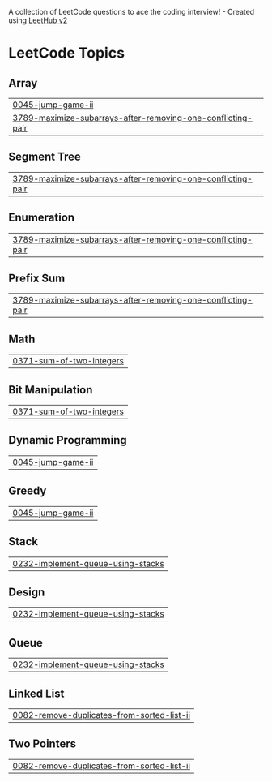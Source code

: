 A collection of LeetCode questions to ace the coding interview! - Created using [LeetHub v2](https://github.com/arunbhardwaj/LeetHub-2.0)
<!---LeetCode Topics Start-->
# LeetCode Topics
## Array
|  |
| ------- |
| [0045-jump-game-ii](https://github.com/sadityaraj861/LeetcodeProblems/tree/master/0045-jump-game-ii) |
| [3789-maximize-subarrays-after-removing-one-conflicting-pair](https://github.com/sadityaraj861/LeetcodeProblems/tree/master/3789-maximize-subarrays-after-removing-one-conflicting-pair) |
## Segment Tree
|  |
| ------- |
| [3789-maximize-subarrays-after-removing-one-conflicting-pair](https://github.com/sadityaraj861/LeetcodeProblems/tree/master/3789-maximize-subarrays-after-removing-one-conflicting-pair) |
## Enumeration
|  |
| ------- |
| [3789-maximize-subarrays-after-removing-one-conflicting-pair](https://github.com/sadityaraj861/LeetcodeProblems/tree/master/3789-maximize-subarrays-after-removing-one-conflicting-pair) |
## Prefix Sum
|  |
| ------- |
| [3789-maximize-subarrays-after-removing-one-conflicting-pair](https://github.com/sadityaraj861/LeetcodeProblems/tree/master/3789-maximize-subarrays-after-removing-one-conflicting-pair) |
## Math
|  |
| ------- |
| [0371-sum-of-two-integers](https://github.com/sadityaraj861/LeetcodeProblems/tree/master/0371-sum-of-two-integers) |
## Bit Manipulation
|  |
| ------- |
| [0371-sum-of-two-integers](https://github.com/sadityaraj861/LeetcodeProblems/tree/master/0371-sum-of-two-integers) |
## Dynamic Programming
|  |
| ------- |
| [0045-jump-game-ii](https://github.com/sadityaraj861/LeetcodeProblems/tree/master/0045-jump-game-ii) |
## Greedy
|  |
| ------- |
| [0045-jump-game-ii](https://github.com/sadityaraj861/LeetcodeProblems/tree/master/0045-jump-game-ii) |
## Stack
|  |
| ------- |
| [0232-implement-queue-using-stacks](https://github.com/sadityaraj861/LeetcodeProblems/tree/master/0232-implement-queue-using-stacks) |
## Design
|  |
| ------- |
| [0232-implement-queue-using-stacks](https://github.com/sadityaraj861/LeetcodeProblems/tree/master/0232-implement-queue-using-stacks) |
## Queue
|  |
| ------- |
| [0232-implement-queue-using-stacks](https://github.com/sadityaraj861/LeetcodeProblems/tree/master/0232-implement-queue-using-stacks) |
## Linked List
|  |
| ------- |
| [0082-remove-duplicates-from-sorted-list-ii](https://github.com/sadityaraj861/LeetcodeProblems/tree/master/0082-remove-duplicates-from-sorted-list-ii) |
## Two Pointers
|  |
| ------- |
| [0082-remove-duplicates-from-sorted-list-ii](https://github.com/sadityaraj861/LeetcodeProblems/tree/master/0082-remove-duplicates-from-sorted-list-ii) |
<!---LeetCode Topics End-->